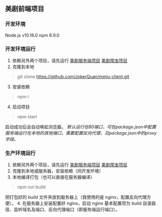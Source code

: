 ## 美剧前端项目
### 开发环境
Node.js v10.16.0
npm 6.9.0
### 开发环境运行
1. 依赖另外两个项目，请先运行
 [美剧服务端项目](https://github.com/JokerQuan/meiju-server)
 [美剧爬虫项目](https://github.com/JokerQuan/meiju_spider)
2. 克隆到本地
> git clone https://github.com/JokerQuan/meiju-client.git
3. 安装依赖
> npm i
4. 启动项目
> npm start

 启动成功后会自动唤起浏览器。
 *默认运行在80端口，可在package.json中配置*
 *服务端运行在本地的其他端口，需要配置反向代理，见package.json中的proxy字段。*

### 生产环境运行
1. 依赖另外两个项目，请先运行
 [美剧服务端项目](https://github.com/JokerQuan/meiju-server)
 [美剧爬虫项目](https://github.com/JokerQuan/meiju_spider)
2. 克隆到本地或服务器，安装依赖（同开发环境）
3. 本地编译打包（也可以直接在服务器编译）
> npm run build

 把打包好的 build 文件夹放到服务器上（我使用的是 nginx，配置反向代理方便）。
4. 在服务器上安装配置好 nginx，启动 nginx
 基本配置项为 build 目录路径、监听域名及端口、反向代理端口（即服务端运行端口）。